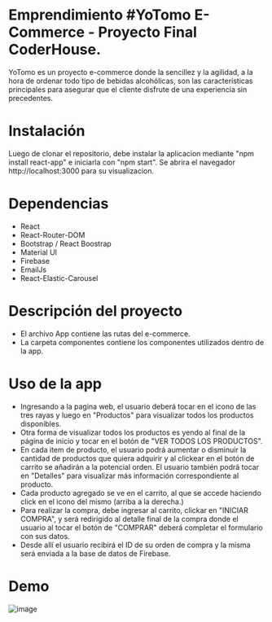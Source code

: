 ﻿# Emprendimiento #YoTomo E-Commerce - Proyecto Final CoderHouse.

YoTomo es un proyecto e-commerce donde la sencillez y la agilidad, a la hora de ordenar todo tipo de bebidas alcohólicas, son las características principales para asegurar que el cliente disfrute de una experiencia sin precedentes.

# Instalación

Luego de clonar el repositorio, debe instalar la aplicacion mediante "npm install react-app" e iniciarla con "npm start". Se abrira el navegador  http://localhost:3000 para su visualizacion.

# Dependencias

- React
- React-Router-DOM 
- Bootstrap / React Boostrap
- Material UI
- Firebase
- EmailJs
- React-Elastic-Carousel

# Descripción del proyecto
- El archivo App contiene las rutas del e-commerce.
- La carpeta componentes contiene los componentes utilizados dentro de la app. 

# Uso de la app

- Ingresando a la pagina web, el usuario deberá tocar en el icono de las tres rayas y luego en "Productos" para visualizar todos los productos disponibles.
- Otra forma de visualizar todos los productos es yendo al final de la página de inicio y tocar en el botón de "VER TODOS LOS PRODUCTOS".
- En cada item de producto, el usuario podrá aumentar o disminuir la cantidad de productos que quiera adquirir y al clickear en el botón de carrito se añadirán a la potencial orden.
El usuario también podrá tocar en "Detalles" para visualizar más información correspondiente al producto.
- Cada producto agregado se ve en el carrito, al que se accede haciendo click en el icono del mismo (arriba a la derecha.)
- Para realizar la compra, debe ingresar al carrito, clickar en "INICIAR COMPRA", y será redirigido al detalle final de la compra donde el usuario al tocar el botón de "COMPRAR" deberá completar el formulario con sus datos.
- Desde allí el usuario recibirá el ID de su orden de compra y la misma será enviada a la base de datos de Firebase.

# Demo

![image](https://github.com/LauchaQ2/e-commerce-Lautaro-Quevedo/blob/master/public/media/DEMO.gif)
